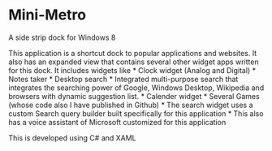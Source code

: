 # Mini-Metro
A side strip dock for Windows 8

This application is a shortcut dock to popular applications and websites. It also has an expanded view that contains several other widget apps written for this dock. It includes widgets like
        * Clock widget (Analog and Digital)
        * Notes taker
        * Desktop search
        * Integrated multi-purpose search that integrates the searching power of Google, Windows Desktop, Wikipedia and browsers with dynamic suggestion list.
        * Calender widget
        * Several Games (whose code also I have published in Github)
        * The search widget uses a custom Search query builder built specifically for this application
        * This also has a voice assistant of Microsoft customized for this application

This is developed using C# and XAML
